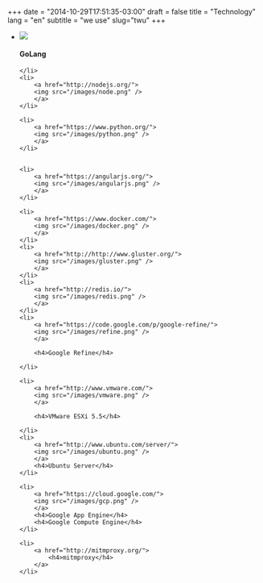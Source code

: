 +++
date = "2014-10-29T17:51:35-03:00"
draft = false
title = "Technology"
lang = "en"
subtitle = "we use"
slug="twu"
+++

<ul class="rig">
	<!--
	<li>
		<img src="/images/gopher.png" />
		<h3>Image Title</h3>
		<p>Lorem ipsum dolor sit amet, consectetur adipisicing elit...</p>
	</li>
	-->
	<li>
		<a href="http://golang.org/">
			<img src="/images/gopher.png" />
		</a>
		<h4>GoLang</h4>
		
	</li>
	<li>
		<a href="http://nodejs.org/">
		<img src="/images/node.png" />
		</a>
	</li>

	<li>
		<a href="https://www.python.org/">
		<img src="/images/python.png" />
		</a>
	</li>


	<li>
		<a href="https://angularjs.org/">
		<img src="/images/angularjs.png" />
		</a>
	</li>
	
	<li>
		<a href="https://www.docker.com/">
		<img src="/images/docker.png" />
		</a>
	</li>
	<li>
		<a href="http://http://www.gluster.org/">
		<img src="/images/gluster.png" />
		</a>
	</li>
	<li>
		<a href="http://redis.io/">
		<img src="/images/redis.png" />
		</a>
	</li>
	<li>
		<a href="https://code.google.com/p/google-refine/">
		<img src="/images/refine.png" />
		</a>

		<h4>Google Refine</h4>

	</li>

	<li>
		<a href="http://www.vmware.com/">
		<img src="/images/vmware.png" />
		</a>

		<h4>VMware ESXi 5.5</h4>

	</li>
	<li>
		<a href="http://www.ubuntu.com/server/">
		<img src="/images/ubuntu.png" />
		</a>
		<h4>Ubuntu Server</h4>
	</li>

	<li>
		<a href="https://cloud.google.com/">
		<img src="/images/gcp.png" />
		</a>
		<h4>Google App Engine</h4>
		<h4>Google Compute Engine</h4>
	</li>

	<li>
		<a href="http://mitmproxy.org/">
			<h4>mitmproxy</h4>
		</a>
	</li>
</ul>